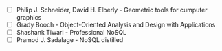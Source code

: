 - [ ] Philip J. Schneider, David H. Elberly - Geometric tools for cumputer graphics
- [ ] Grady Booch - Object-Oriented Analysis and Design with Applications
- [ ] Shashank Tiwari - Professional NoSQL
- [ ] Pramod J. Sadalage - NoSQL distilled